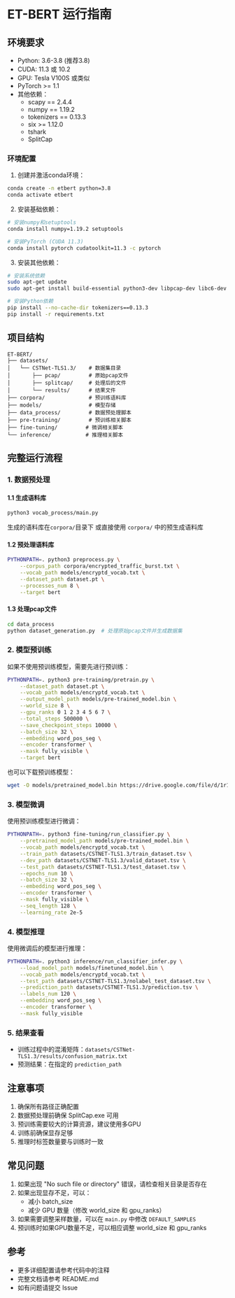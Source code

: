 # ET-BERT 运行指南

## 环境要求
- Python: 3.6-3.8 (推荐3.8)
- CUDA: 11.3 或 10.2
- GPU: Tesla V100S 或类似
- PyTorch >= 1.1
- 其他依赖：
  - scapy == 2.4.4
  - numpy == 1.19.2
  - tokenizers == 0.13.3
  - six >= 1.12.0
  - tshark
  - SplitCap

### 环境配置
1. 创建并激活conda环境：
```bash
conda create -n etbert python=3.8
conda activate etbert
```

2. 安装基础依赖：
```bash
# 安装numpy和setuptools
conda install numpy=1.19.2 setuptools

# 安装PyTorch (CUDA 11.3)
conda install pytorch cudatoolkit=11.3 -c pytorch
```

3. 安装其他依赖：
```bash
# 安装系统依赖
sudo apt-get update
sudo apt-get install build-essential python3-dev libpcap-dev libc6-dev wireshark tshark

# 安装Python依赖
pip install --no-cache-dir tokenizers==0.13.3
pip install -r requirements.txt
```

## 项目结构
```
ET-BERT/
├── datasets/
│   └── CSTNet-TLS1.3/    # 数据集目录
│       ├── pcap/         # 原始pcap文件
│       ├── splitcap/     # 处理后的文件
│       └── results/      # 结果文件
├── corpora/              # 预训练语料库
├── models/               # 模型存储
├── data_process/         # 数据预处理脚本
├── pre-training/         # 预训练相关脚本
├── fine-tuning/         # 微调相关脚本
└── inference/           # 推理相关脚本
```

## 完整运行流程

### 1. 数据预处理
#### 1.1 生成语料库
```bash
python3 vocab_process/main.py
```
生成的语料库在`corpora/`目录下
或直接使用 `corpora/` 中的预生成语料库

#### 1.2 预处理语料库
```bash
PYTHONPATH=. python3 preprocess.py \
    --corpus_path corpora/encrypted_traffic_burst.txt \
    --vocab_path models/encryptd_vocab.txt \
    --dataset_path dataset.pt \
    --processes_num 8 \
    --target bert
```

#### 1.3 处理pcap文件
```bash
cd data_process
python dataset_generation.py  # 处理原始pcap文件并生成数据集
```

### 2. 模型预训练
如果不使用预训练模型，需要先进行预训练：
```bash
PYTHONPATH=. python3 pre-training/pretrain.py \
    --dataset_path dataset.pt \
    --vocab_path models/encryptd_vocab.txt \
    --output_model_path models/pre-trained_model.bin \
    --world_size 8 \
    --gpu_ranks 0 1 2 3 4 5 6 7 \
    --total_steps 500000 \
    --save_checkpoint_steps 10000 \
    --batch_size 32 \
    --embedding word_pos_seg \
    --encoder transformer \
    --mask fully_visible \
    --target bert
```

也可以下载预训练模型：
```bash
wget -O models/pretrained_model.bin https://drive.google.com/file/d/1r1yE34dU2W8zSqx1FkB8gCWri4DQWVtE/view?usp=sharing
```

### 3. 模型微调
使用预训练模型进行微调：
```bash
PYTHONPATH=. python3 fine-tuning/run_classifier.py \
    --pretrained_model_path models/pre-trained_model.bin \
    --vocab_path models/encryptd_vocab.txt \
    --train_path datasets/CSTNET-TLS1.3/train_dataset.tsv \
    --dev_path datasets/CSTNET-TLS1.3/valid_dataset.tsv \
    --test_path datasets/CSTNET-TLS1.3/test_dataset.tsv \
    --epochs_num 10 \
    --batch_size 32 \
    --embedding word_pos_seg \
    --encoder transformer \
    --mask fully_visible \
    --seq_length 128 \
    --learning_rate 2e-5
```

### 4. 模型推理
使用微调后的模型进行推理：
```bash
PYTHONPATH=. python3 inference/run_classifier_infer.py \
    --load_model_path models/finetuned_model.bin \
    --vocab_path models/encryptd_vocab.txt \
    --test_path datasets/CSTNET-TLS1.3/nolabel_test_dataset.tsv \
    --prediction_path datasets/CSTNET-TLS1.3/prediction.tsv \
    --labels_num 120 \
    --embedding word_pos_seg \
    --encoder transformer \
    --mask fully_visible
```

### 5. 结果查看
- 训练过程中的混淆矩阵：`datasets/CSTNet-TLS1.3/results/confusion_matrix.txt`
- 预测结果：在指定的 `prediction_path`

## 注意事项
1. 确保所有路径正确配置
2. 数据预处理前确保 SplitCap.exe 可用
3. 预训练需要较大的计算资源，建议使用多GPU
4. 训练前确保显存足够
5. 推理时标签数量要与训练时一致

## 常见问题
1. 如果出现 "No such file or directory" 错误，请检查相关目录是否存在
2. 如果出现显存不足，可以：
   - 减小 batch_size
   - 减少 GPU 数量（修改 world_size 和 gpu_ranks）
3. 如果需要调整采样数量，可以在 `main.py` 中修改 `DEFAULT_SAMPLES`
4. 预训练时如果GPU数量不足，可以相应调整 world_size 和 gpu_ranks

## 参考
- 更多详细配置请参考代码中的注释
- 完整文档请参考 README.md
- 如有问题请提交 Issue
